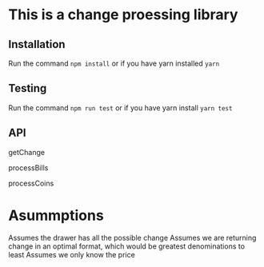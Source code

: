 # This is a change proessing library 

## Installation 

Run the command `npm install` or if you have yarn installed `yarn`

## Testing 

Run the command `npm run test` or if you have yarn install `yarn test`

## API

getChange

processBills

processCoins

# Asummptions
Assumes the drawer has all the possible change
Assumes we are returning change in an optimal format, which would be greatest denominations to least
Assumes we only know the price 

